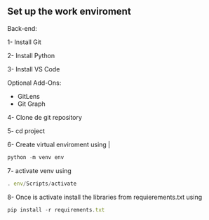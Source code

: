 ## Set up the work enviroment

Back-end:

1- Install Git

2- Install Python

3- Install VS Code

Optional Add-Ons:

- GitLens
- Git Graph

4- Clone de git repository

5- cd project

6- Create virtual enviroment using |

```jsx
python -m venv env
```

7-  activate venv using 

```jsx
. env/Scripts/activate
```

8- Once is activate install the libraries from requierements.txt using 

```jsx
pip install -r requirements.txt 
```